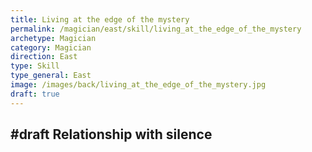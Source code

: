 ```yaml
---
title: Living at the edge of the mystery
permalink: /magician/east/skill/living_at_the_edge_of_the_mystery
archetype: Magician
category: Magician
direction: East
type: Skill
type_general: East
image: /images/back/living_at_the_edge_of_the_mystery.jpg
draft: true
---
```

#draft Relationship with silence
---
